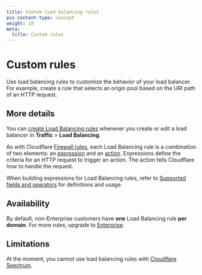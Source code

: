 ```yaml
---
title: Custom load balancing rules
pcx-content-type: concept
weight: 18
meta:
  title: Custom rules
---
```


# Custom rules

Use load balancing rules to customize the behavior of your load balancer. For example, create a rule that selects an origin pool based on the URI path of an HTTP request.

## More details

You can [create Load Balancing rules](create-rules/) whenever you create or edit a load balancer in **Traffic** > **Load Balancing**.

As with Cloudflare [Firewall rules](/firewall/cf-firewall-rules), each Load Balancing rule is a combination of two elements: an [expression](expressions/) and an [action](actions/). Expressions define the criteria for an HTTP request to trigger an action. The action tells Cloudflare how to handle the request.

When building expressions for Load Balancing rules, refer to [Supported fields and operators](reference/) for definitions and usage.

## Availability

By default, non-Enterprise customers have **one** Load Balancing rule **per domain**. For more rules, upgrade to [Enterprise](https://www.cloudflare.com/enterprise/).

## Limitations

At the moment, you cannot use load balancing rules with [Cloudflare Spectrum](/spectrum/about/load-balancer).
